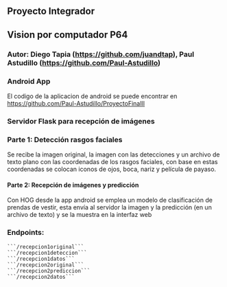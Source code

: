 ## Proyecto Integrador

## Vision por computador P64

### Autor: Diego Tapia (https://github.com/juandtap), Paul Astudillo (https://github.com/Paul-Astudillo)


### Android App

El codigo de la aplicacion de android se puede encontrar en https://github.com/Paul-Astudillo/ProyectoFinalII

### Servidor Flask para recepción de imágenes

### Parte 1: Detección rasgos faciales

Se recibe la imagen original, la imagen con las detecciones y un archivo de texto plano con las coordenadas de los rasgos faciales, con base en estas coordenadas se colocan iconos de ojos, boca, nariz y película de payaso.

#### Parte 2: Recepción de imágenes y predicción

Con HOG desde la app android se emplea un modelo de clasificación de prendas de vestir, esta envía al servidor la imagen y la predicción (en un archivo de texto) y se la muestra en la interfaz web

### Endpoints:

    ```/recepcion1original```
    ```/recepcion1deteccion```
    ```/recepcion1datos```
    ```/recepcion2original```
    ```/recepcion2prediccion```
    ```/recepcion2datos```







